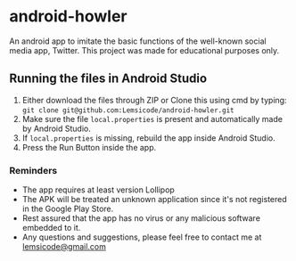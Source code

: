# android-howler
An android app to imitate the basic functions of the well-known social media app, Twitter. This project was made for educational purposes only.

## Running the files in Android Studio
1. Either download the files through ZIP or Clone this using cmd by typing:<br />`git clone git@github.com:Lemsicode/android-howler.git`
2. Make sure the file `local.properties` is present and automatically made by Android Studio.
3. If `local.properties` is missing, rebuild the app inside Android Studio.
4. Press the Run Button inside the app. 

### Reminders
* The app requires at least version Lollipop
* The APK will be treated an unknown application since it's not registered in the Google Play Store.
* Rest assured that the app has no virus or any malicious software embedded to it.
* Any questions and suggestions, please feel free to contact me at lemsicode@gmail.com
